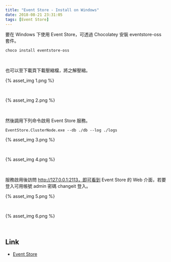 ```yaml
---
title: "Event Store - Install on Windows"
date: 2018-08-21 23:31:05
tags: [Event Store]
---
```


要在 Windows 下使用 Event Store，可透過 Chocolatey 安裝 eventstore-oss 套件。   

<!-- More -->

    choco install eventstore-oss

<br/>


也可以至下載頁下載壓縮檔，將之解壓縮。  

{% asset_img 1.png %}
 
<br/>


{% asset_img 2.png %}
 
<br/>


然後調用下列命令啟用 Event Store 服務。  

    EventStore.ClusterNode.exe --db ./db --log ./logs


{% asset_img 3.png %}
 
<br/>


{% asset_img 4.png %}
 
<br/>


服務啟用後訪問 http://127.0.0.1:2113，即可看到 Event Store 的 Web 介面，若要登入可用帳號 admin 密碼 changeit 登入。  

{% asset_img 5.png %}
 
<br/>


{% asset_img 6.png %}
 
<br/>


Link
----
* [Event Store](https://eventstore.org/)
